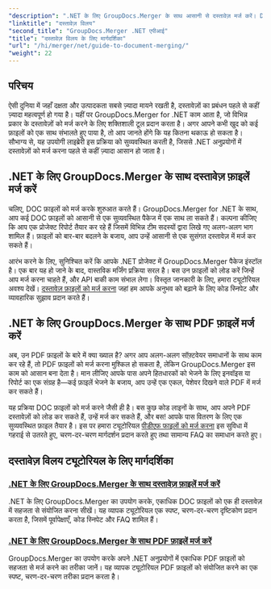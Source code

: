 ```yaml
---
"description": ".NET के लिए GroupDocs.Merger के साथ आसानी से दस्तावेज़ मर्ज करें। DOC और PDF फ़ाइलों को प्रभावी ढंग से मर्ज करने के चरण-दर-चरण ट्यूटोरियल देखें।"
"linktitle": "दस्तावेज़ विलय"
"second_title": "GroupDocs.Merger .NET एपीआई"
"title": "दस्तावेज़ विलय के लिए मार्गदर्शिका"
"url": "/hi/merger/net/guide-to-document-merging/"
"weight": 22
---
```


## परिचय

ऐसी दुनिया में जहाँ दक्षता और उत्पादकता सबसे ज़्यादा मायने रखती है, दस्तावेज़ों का प्रबंधन पहले से कहीं ज़्यादा महत्वपूर्ण हो गया है। यहीं पर GroupDocs.Merger for .NET काम आता है, जो विभिन्न प्रकार के दस्तावेज़ों को मर्ज करने के लिए शक्तिशाली टूल प्रदान करता है। अगर आपने कभी खुद को कई फ़ाइलों को एक साथ संभालते हुए पाया है, तो आप जानते होंगे कि यह कितना थकाऊ हो सकता है। सौभाग्य से, यह उपयोगी लाइब्रेरी इस प्रक्रिया को सुव्यवस्थित करती है, जिससे .NET अनुप्रयोगों में दस्तावेज़ों को मर्ज करना पहले से कहीं ज़्यादा आसान हो जाता है।

## .NET के लिए GroupDocs.Merger के साथ दस्तावेज़ फ़ाइलें मर्ज करें

चलिए, DOC फ़ाइलों को मर्ज करके शुरुआत करते हैं। GroupDocs.Merger for .NET के साथ, आप कई DOC फ़ाइलों को आसानी से एक सुव्यवस्थित पैकेज में एक साथ ला सकते हैं। कल्पना कीजिए कि आप एक प्रोजेक्ट रिपोर्ट तैयार कर रहे हैं जिसमें विभिन्न टीम सदस्यों द्वारा लिखे गए अलग-अलग भाग शामिल हैं। फ़ाइलों को बार-बार बदलने के बजाय, आप उन्हें आसानी से एक सुसंगत दस्तावेज़ में मर्ज कर सकते हैं। 

आरंभ करने के लिए, सुनिश्चित करें कि आपके .NET प्रोजेक्ट में GroupDocs.Merger पैकेज इंस्टॉल है। एक बार यह हो जाने के बाद, वास्तविक मर्जिंग प्रक्रिया सरल है। बस उन फ़ाइलों को लोड करें जिन्हें आप मर्ज करना चाहते हैं, और API बाकी काम संभाल लेगा। विस्तृत जानकारी के लिए, हमारा ट्यूटोरियल अवश्य देखें। [दस्तावेज़ फ़ाइलों को मर्ज करना](./merge-document-files/) जहां हम आपके अनुभव को बढ़ाने के लिए कोड स्निपेट और व्यावहारिक सुझाव प्रदान करते हैं।

## .NET के लिए GroupDocs.Merger के साथ PDF फ़ाइलें मर्ज करें

अब, उन PDF फ़ाइलों के बारे में क्या ख्याल है? अगर आप अलग-अलग सॉफ़्टवेयर समाधानों के साथ काम कर रहे हैं, तो PDF फ़ाइलों को मर्ज करना मुश्किल हो सकता है, लेकिन GroupDocs.Merger इस काम को आसान बना देता है। मान लीजिए आपके पास अपने हितधारकों को भेजने के लिए इनवॉइस या रिपोर्ट का एक संग्रह है—कई फ़ाइलें भेजने के बजाय, आप उन्हें एक एकल, पेशेवर दिखने वाले PDF में मर्ज कर सकते हैं।

यह प्रक्रिया DOC फ़ाइलों को मर्ज करने जैसी ही है। बस कुछ कोड लाइनों के साथ, आप अपने PDF दस्तावेज़ों को लोड कर सकते हैं, उन्हें मर्ज कर सकते हैं, और बस! आपके पास वितरण के लिए एक सुव्यवस्थित फ़ाइल तैयार है। इस पर हमारा ट्यूटोरियल [पीडीएफ फाइलों को मर्ज करना](./merge-pdf-files/) इस सुविधा में गहराई से उतरते हुए, चरण-दर-चरण मार्गदर्शन प्रदान करते हुए तथा सामान्य FAQ का समाधान करते हुए।

## दस्तावेज़ विलय ट्यूटोरियल के लिए मार्गदर्शिका
### [.NET के लिए GroupDocs.Merger के साथ दस्तावेज़ फ़ाइलें मर्ज करें](./merge-document-files/)
.NET के लिए GroupDocs.Merger का उपयोग करके, एकाधिक DOC फ़ाइलों को एक ही दस्तावेज़ में सहजता से संयोजित करना सीखें। यह व्यापक ट्यूटोरियल एक स्पष्ट, चरण-दर-चरण दृष्टिकोण प्रदान करता है, जिसमें पूर्वापेक्षाएँ, कोड स्निपेट और FAQ शामिल हैं।
### [.NET के लिए GroupDocs.Merger के साथ PDF फ़ाइलें मर्ज करें](./merge-pdf-files/)
GroupDocs.Merger का उपयोग करके अपने .NET अनुप्रयोगों में एकाधिक PDF फ़ाइलों को सहजता से मर्ज करने का तरीका जानें। यह व्यापक ट्यूटोरियल PDF फ़ाइलों को संयोजित करने का एक स्पष्ट, चरण-दर-चरण तरीका प्रदान करता है।